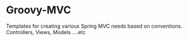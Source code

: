 Groovy-MVC
==========

Templates for creating various Spring MVC needs based on conventions. Controllers, Views, Models ....etc